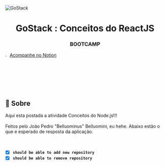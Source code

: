 <img alt="GoStack" src="https://storage.googleapis.com/golden-wind/bootcamp-gostack/header-desafios-new.png" />


<h1 align="center">
  GoStack : Conceitos do ReactJS
</h1>
<h3 align="center">
  BOOTCAMP
</h3>


<img alt='Notion' src='https://produtive.me/wp-content/uploads/2019/08/notion-logo-no-background.png' width="2%"/> <a href='https://www.notion.so/belluominus/Belluominus-s-goStack13-4527239a515042c29f13bc837a2a816b'> Acompanhe no Notion</a>

<br>

## :rocket: Sobre
Aqui esta postada a atividade Conceitos do Node.js!!! <br><br>
Feitos pelo João Pedro "Belluominus" Belluomini, eu hehe. Abaixo estão o que e esperado de resposta da aplicação.
<br>
<br>
<br>
- [x] **`should be able to add new repository`**
- [x] **`should be able to remove repository`**
